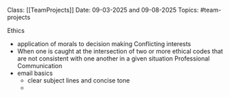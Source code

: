 Class: [[TeamProjects]]
Date: 09-03-2025 and 09-08-2025
Topics: #team-projects 

Ethics 
- application of morals to decision making 
Conflicting interests
- When one is caught at the intersection of two or more ethical codes that are not consistent with one another in a given situation
Professional Communication 
- email basics
	- clear subject lines and concise tone 
	- 
